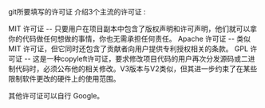 git所要填写的许可证
介绍3个主流的许可证 : 

MIT 许可证 -- 只要用户在项目副本中包含了版权声明和许可声明，他们就可以拿你的代码做任何想做的事情，你也无需承担任何责任。
Apache 许可证 -- 类似 MIT 许可证，但它同时还包含了贡献者向用户提供专利授权相关的条款。
GPL 许可证 -- 这是一种copyleft许可证，要求修改项目代码的用户再次分发源码或二进制代码时，必须公布他的相关修改。V3版本与V2类似，但其进一步约束了在某些限制软件更改的硬件上的使用范围。

其他许可证可以自行 Google。
